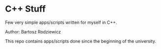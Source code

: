 # C++ Stuff
Few very simple apps/scripts written for myself in C++.

Author: Bartosz Rodziewicz

This repo contains apps/scripts done since the beginning of the university.
